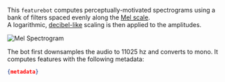 This `featurebot` computes perceptually-motivated spectrograms using a bank of 
filters spaced evenly along the [Mel scale](https://en.wikipedia.org/wiki/Mel_scale).  
A logarithmic, [decibel-like](https://en.wikipedia.org/wiki/Decibel) scaling is then applied to the amplitudes.

![Mel Spectrogram](https://cochlea-example-app-images.s3.amazonaws.com/spectrogram_bot.png)

The bot first downsamples the audio to 11025 hz and converts to mono.  It 
computes features with the following metadata:

```json
{metadata}
```
